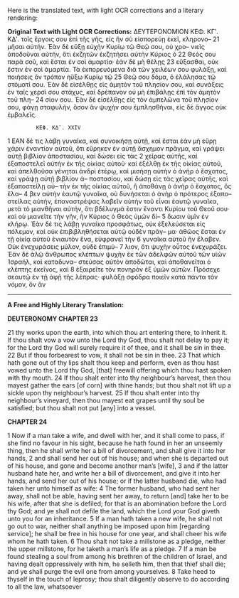 Here is the translated text, with light OCR corrections and a literary rendering:

**Original Text with Light OCR Corrections:**
ΔΕΥΤΕΡΟΝΟΜΙΟΝ ΚΕΦ. ΚΓʹ. ΚΔʹ.
τοῖς ἔργοις σου ἐπὶ τῆς γῆς, εἰς ἣν σὺ εἰσπορεύῃ ἐκεῖ, κληρονο–
21 μῆσαι αὐτήν. Ἐὰν δὲ εὔξῃ εὐχὴν Κυρίῳ τῷ Θεῷ σου, οὐ χρο–
   νιεῖς ἀποδοῦναι αὐτήν, ὅτι ἐκζητῶν ἐκζητήσει αὐτὴν Κύριος ὁ
22 Θεός σου παρὰ σοῦ, καὶ ἔσται ἐν σοὶ ἁμαρτία· ἐὰν δὲ μὴ θέλῃς
23 εὔξασθαι, οὐκ ἔστιν ἐν σοὶ ἁμαρτία. Τὰ ἐκπορευόμενα διὰ τῶν
   χειλέων σου φυλάξῃ, καὶ ποιήσεις ὃν τρόπον ηὔξω Κυρίῳ τῷ
25 Θεῷ σου δόμα, ὃ ἐλάλησας τῷ στόματί σου. Ἐὰν δὲ εἰσέλθῃς
   εἰς ἀμητὸν τοῦ πλησίον σου, καὶ συνάξεις ἐν ταῖς χερσὶ σου
   στάχυς, καὶ δρέπανον οὐ μὴ ἐπιβάλῃς ἐπὶ τὸν ἀμητὸν τοῦ πλη–
24 σίον σου. Ἐὰν δὲ εἰσέλθῃς εἰς τὸν ἀμπελῶνα τοῦ πλησίον σου,
   φάγῃ σταφυλήν, ὅσον ἂν ψυχήν σου ἐμπλησθῆναι, εἰς δὲ ἄγγος
   οὐκ ἐμβαλεῖς.

             ΚΕΦ. ΚΔʹ. XXIV

1  ΕΑΝ δέ τις λάβῃ γυναῖκα, καὶ συνοικήσῃ αὐτῇ, καὶ ἔσται ἐὰν
   μὴ εὕρῃ χάριν ἐναντίον αὐτοῦ, ὅτι εὕρηκεν ἐν αὐτῇ ἄσχημον
   πρᾶγμα, καὶ γράψει αὐτῇ βιβλίον ἀποστασίου, καὶ δώσει εἰς τὰς
2  χεῖρας αὐτῆς, καὶ ἐξαποστελεῖ αὐτὴν ἐκ τῆς οἰκίας αὐτοῦ· καὶ
   ἐξέλθῃ ἐκ τῆς οἰκίας αὐτοῦ, καὶ ἀπελθοῦσα γένηται ἀνδρὶ ἑτέρῳ,
   καὶ μισήσῃ αὐτὴν ὁ ἀνὴρ ὁ ἔσχατος, καὶ γράψῃ αὐτῇ βιβλίον ἀ–
   ποστασίου, καὶ δώσῃ εἰς τὰς χεῖρας αὐτῆς, καὶ ἐξαποστείλῃ αὐ–
   τὴν ἐκ τῆς οἰκίας αὐτοῦ, ἢ ἀποθάνῃ ὁ ἀνὴρ ὁ ἔσχατος, ὃς ἔλα–
4  βεν αὐτὴν ἑαυτῷ γυναῖκα, οὐ δυνήσεται ὁ ἀνὴρ ὁ πρότερος ἐξαπο–
   στείλας αὐτήν, ἐπαναστρέψας λαβεῖν αὐτὴν τοῦ εἶναι ἑαυτῷ γυναῖκα,
   μετὰ τὸ μιανθῆναι αὐτήν, ὅτι βδέλυγμά ἐστιν ἔναντι Κυρίου τοῦ
   Θεοῦ σου· καὶ οὐ μιανεῖτε τὴν γῆν, ἣν Κύριος ὁ Θεὸς ὑμῶν δί–
5  δωσιν ὑμῖν ἐν κλήρῳ. Ἐὰν δέ τις λάβῃ γυναῖκα προσφάτως, οὐκ
   ἐξελεύσεται εἰς πόλεμον, καὶ οὐκ ἐπιβιβληθήσεται αὐτῷ οὐδὲν πρᾶγ–
   μα· ἀθῶος ἔσται ἐν τῇ οἰκίᾳ αὐτοῦ ἐνιαυτὸν ἕνα, εὐφρανεῖ τὴν
6  γυναῖκα αὐτοῦ ἣν ἔλαβεν. Οὐκ ἐνεχυράσεις μύλον, οὐδὲ ἐπιμύ–
7  λιον, ὅτι ψυχὴν οὗτος ἐνεχυράζει. Ἐὰν δὲ ἁλῷ ἄνθρωπος κλέπτων
   ψυχὴν ἐκ τῶν ἀδελφῶν αὐτοῦ τῶν υἱῶν Ἰσραήλ, καὶ καταδυνα–
   στεύσας αὐτὸν ἀποδῶται, καὶ ἀποθανεῖται ὁ κλέπτης ἐκεῖνος, καὶ
8  ἐξαιρεῖτε τὸν πονηρὸν ἐξ ὑμῶν αὐτῶν. Πρόσεχε σεαυτῷ ἐν τῇ ἁφῇ
   τῆς λέπρας· φυλάξῃ σφόδρα ποιεῖν κατὰ πάντα τὸν νόμον, ὅν ἂν

---

**A Free and Highly Literary Translation:**

**DEUTERONOMY CHAPTER 23**

21 thy works upon the earth, into which thou art entering there, to inherit it. If thou shalt vow a vow unto the Lord thy God, thou shalt not delay to pay it; for the Lord thy God will surely require it of thee, and it shall be sin in thee.
22 But if thou forbearest to vow, it shall not be sin in thee.
23 That which hath gone out of thy lips shalt thou keep and perform, even as thou hast vowed unto the Lord thy God, [that] freewill offering which thou hast spoken with thy mouth.
24 If thou shalt enter into thy neighbour’s harvest, then thou mayest gather the ears [of corn] with thine hands; but thou shalt not lift up a sickle upon thy neighbour’s harvest.
25 If thou shalt enter into thy neighbour’s vineyard, then thou mayest eat grapes until thy soul be satisfied; but thou shalt not put [any] into a vessel.

**CHAPTER 24**

1 Now if a man take a wife, and dwell with her, and it shall come to pass, if she find no favour in his sight, because he hath found in her an unseemly thing, then he shall write her a bill of divorcement, and shall give it into her hands,
2 and shall send her out of his house; and when she is departed out of his house, and gone and become another man’s [wife],
3 and if the latter husband hate her, and write her a bill of divorcement, and give it into her hands, and send her out of his house; or if the latter husband die, who had taken her unto himself as wife:
4 The former husband, who had sent her away, shall not be able, having sent her away, to return [and] take her to be his wife, after that she is defiled; for that is an abomination before the Lord thy God; and ye shall not defile the land, which the Lord your God giveth unto you for an inheritance.
5 If a man hath taken a new wife, he shall not go out to war, neither shall anything be imposed upon him [regarding service]; he shall be free in his house for one year, and shall cheer his wife whom he hath taken.
6 Thou shalt not take a millstone as a pledge, neither the upper millstone, for he taketh a man’s life as a pledge.
7 If a man be found stealing a soul from among his brethren of the children of Israel, and having dealt oppressively with him, he selleth him, then that thief shall die; and ye shall purge the evil one from among yourselves.
8 Take heed to thyself in the touch of leprosy; thou shalt diligently observe to do according to all the law, whatsoever